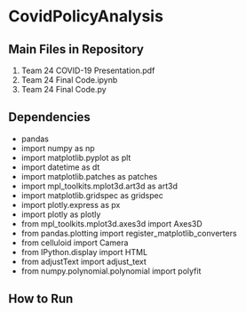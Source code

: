 # CovidPolicyAnalysis
## Main Files in Repository
1. Team 24 COVID-19 Presentation.pdf 
2. Team 24 Final Code.ipynb
3. Team 24 Final Code.py


## Dependencies
- pandas
- import numpy as np
- import matplotlib.pyplot as plt
- import datetime as dt
- import matplotlib.patches as patches
- import mpl_toolkits.mplot3d.art3d as art3d
- import matplotlib.gridspec as gridspec
- import plotly.express as px
- import plotly as plotly
- from mpl_toolkits.mplot3d.axes3d import Axes3D
- from pandas.plotting import register_matplotlib_converters
- from celluloid import Camera
- from IPython.display import HTML
- from adjustText import adjust_text
- from numpy.polynomial.polynomial import polyfit

## How to Run
